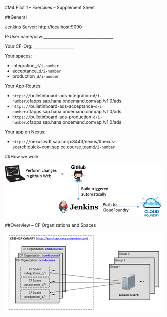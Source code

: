 #M4 Pilot 1 – Exercises – Supplement Sheet

##General

Jenkins Server: http://localhost:9090

P-User name/psw:___________________________________

Your CF-Org: ____________________

Your spaces:

- integration_`d/i-number`
- acceptance_`d/i-number`
- production_`d/i-number`

Your App-Routes:
- `https://`bulletinboard-ads-integration-`d/i-number`.cfapps.sap.hana.ondemand.com/api/v1.0/ads
- `https://`bulletinboard-ads-acceptance-`d/i-number`.cfapps.sap.hana.ondemand.com/api/v1.0/ads
- `https://`bulletinboard-ads-production-`d/i-number`.cfapps.sap.hana.ondemand.com/api/v1.0/ads


Your app on Nexus: 
- `https://`nexus.wdf.sap.corp:8443/nexus/#nexus-search;quick~com.sap.cc.course.team`d/i-number`


##How we work

<img src="images/how_we_work.png" width="600" />

##Overview – CF Organizations and Spaces

<img src="images/M4_Pilot_1_CF_orgs_new.png" width="700"/>
